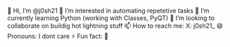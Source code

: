 👋 Hi, I’m @j0sh21
👀 I’m interested in automating repetetive tasks
🌱 I’m currently learning Python (working with Classes, PyQT)
💞️ I’m looking to collaborate on buildig hot lightning stuff
📫 How to reach me: X: j0sh21_
😄 Pronouns: I dont care
⚡ Fun fact: 🌈

<!---
j0sh21/j0sh21 is a ✨ special ✨ repository because its `README.md` (this file) appears on your GitHub profile.
You can click the Preview link to take a look at your changes.
--->
